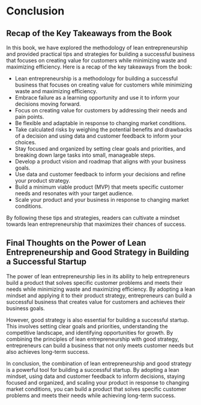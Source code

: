 # Conclusion

Recap of the Key Takeaways from the Book
----------------------------------------

In this book, we have explored the methodology of lean entrepreneurship and provided practical tips and strategies for building a successful business that focuses on creating value for customers while minimizing waste and maximizing efficiency. Here is a recap of the key takeaways from the book:

* Lean entrepreneurship is a methodology for building a successful business that focuses on creating value for customers while minimizing waste and maximizing efficiency.
* Embrace failure as a learning opportunity and use it to inform your decisions moving forward.
* Focus on creating value for customers by addressing their needs and pain points.
* Be flexible and adaptable in response to changing market conditions.
* Take calculated risks by weighing the potential benefits and drawbacks of a decision and using data and customer feedback to inform your choices.
* Stay focused and organized by setting clear goals and priorities, and breaking down large tasks into small, manageable steps.
* Develop a product vision and roadmap that aligns with your business goals.
* Use data and customer feedback to inform your decisions and refine your product strategy.
* Build a minimum viable product (MVP) that meets specific customer needs and resonates with your target audience.
* Scale your product and your business in response to changing market conditions.

By following these tips and strategies, readers can cultivate a mindset towards lean entrepreneurship that maximizes their chances of success.

Final Thoughts on the Power of Lean Entrepreneurship and Good Strategy in Building a Successful Startup
-------------------------------------------------------------------------------------------------------

The power of lean entrepreneurship lies in its ability to help entrepreneurs build a product that solves specific customer problems and meets their needs while minimizing waste and maximizing efficiency. By adopting a lean mindset and applying it to their product strategy, entrepreneurs can build a successful business that creates value for customers and achieves their business goals.

However, good strategy is also essential for building a successful startup. This involves setting clear goals and priorities, understanding the competitive landscape, and identifying opportunities for growth. By combining the principles of lean entrepreneurship with good strategy, entrepreneurs can build a business that not only meets customer needs but also achieves long-term success.

In conclusion, the combination of lean entrepreneurship and good strategy is a powerful tool for building a successful startup. By adopting a lean mindset, using data and customer feedback to inform decisions, staying focused and organized, and scaling your product in response to changing market conditions, you can build a product that solves specific customer problems and meets their needs while achieving long-term success.